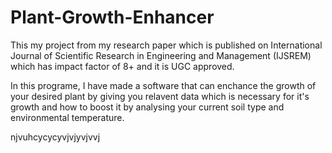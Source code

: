 # Plant-Growth-Enhancer

This my project from my research paper which is published on International Journal of Scientific Research in Engineering and Management (IJSREM) which has impact factor of 8+ and it is UGC approved.

In this programe, I have made a software that can enchance the growth of your desired plant by giving you relavent data which is necessary for it's growth and how to boost it by analysing your current soil type and environmental temperature.



njvuhcycycyvjvjyvjvvj
